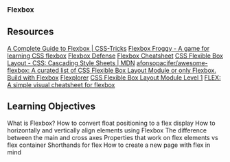 ### Flexbox

## Resources
[A Complete Guide to Flexbox | CSS-Tricks](https://css-tricks.com/snippets/css/a-guide-to-flexbox/#aa-flexbox-properties)
[Flexbox Froggy - A game for learning CSS flexbox](http://flexboxfroggy.com)
[Flexbox Defense](http://www.flexboxdefense.com)
[Flexbox Cheatsheet](https://yoksel.github.io/flex-cheatsheet/)
[CSS Flexible Box Layout - CSS: Cascading Style Sheets | MDN](https://developer.mozilla.org/en-US/docs/Web/CSS/CSS_flexible_box_layout)
[afonsopacifer/awesome-flexbox: A curated list of CSS Flexible Box Layout Module or only Flexbox.]()
[Build with Flexbox](https://flexbox.buildwithreact.com)
[Flexplorer](https://bennettfeely.com/flexplorer/)
[CSS Flexible Box Layout Module Level 1](https://www.w3.org/TR/css-flexbox-1/#flex)
[FLEX: A simple visual cheatsheet for flexbox](https://flexbox.malven.co)

## Learning Objectives
What is Flexbox?
How to convert float positioning to a flex display
How to horizontally and vertically align elements using Flexbox
The difference between the main and cross axes
Properties that work on flex elements vs flex container
Shorthands for flex
How to create a new page with flex in mind
